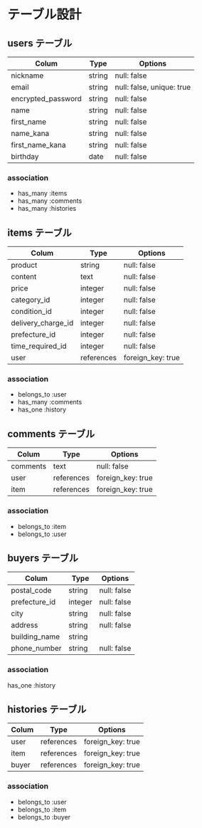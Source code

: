 # テーブル設計

## users テーブル

| Colum              | Type   | Options                   |
| ------------------ | ------ | ------------------------- |
| nickname           | string | null: false               |
| email              | string | null: false, unique: true |
| encrypted_password | string | null: false               |
| name               | string | null: false               |
| first_name         | string | null: false               |
| name_kana          | string | null: false               |
| first_name_kana    | string | null: false               |
| birthday           | date   | null: false               |

### association

- has_many :items
- has_many :comments
- has_many :histories


## items テーブル

| Colum              | Type       | Options           |
| ------------------ | ---------- | ----------------- |
| product            | string     | null: false       |
| content            | text       | null: false       |
| price              | integer    | null: false       |
| category_id        | integer    | null: false       |
| condition_id       | integer    | null: false       |
| delivery_charge_id | integer    | null: false       |
| prefecture_id      | integer    | null: false       |
| time_required_id   | integer    | null: false       |
| user               | references | foreign_key: true |

### association

- belongs_to :user
- has_many :comments
- has_one :history


## comments テーブル

| Colum    | Type       | Options           |
| -------- | ---------- | ----------------- |
| comments | text       | null: false       |
| user     | references | foreign_key: true |
| item     | references | foreign_key: true |

### association

- belongs_to :item
- belongs_to :user


## buyers テーブル

| Colum         | Type       | Options           |
| ------------- | ---------- | ----------------- |
| postal_code   | string     | null: false       |
| prefecture_id | integer    | null: false       |
| city          | string     | null: false       |
| address       | string     | null: false       |
| building_name | string     |                   |
| phone_number  | string     | null: false       |

### association
has_one :history



## histories テーブル

| Colum | Type       | Options           |
| ----- | ---------- | ----------------- |
| user  | references | foreign_key: true |
| item  | references | foreign_key: true |
| buyer | references | foreign_key: true |

### association

- belongs_to :user
- belongs_to :item
- belongs_to :buyer